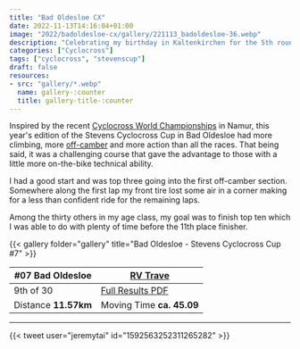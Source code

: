 ```yaml
---
title: "Bad Oldesloe CX"
date: 2022-11-13T14:16:04+01:00
image: "2022/badoldesloe-cx/gallery/221113_badoldesloe-36.webp"
description: "Celebrating my birthday in Kaltenkirchen for the 5th round of the Stevens Cyclocross Cup"
categories: ["Cyclocross"]
tags: ["cyclocross", "stevenscup"]
draft: false
resources: 
- src: "gallery/*.webp"
  name: gallery-:counter
  title: gallery-title-:counter
---
```

Inspired by the recent [Cyclocross World Championships](https://www.instagram.com/reel/CkisSosINwI/) in Namur, this year's edition of the Stevens Cyclocross Cup in Bad Oldesloe had more climbing, more [off-camber](#offcamber) and more action than all the races. That being said, it was a challenging course that gave the advantage to those with a little more on-the-bike technical ability.

I had a good start and was top three going into the first off-camber section. Somewhere along the first lap my front tire lost some air in a corner making for a less than confident ride for the remaining laps.

Among the thirty others in my age class, my goal was to finish top ten which I was able to do with plenty of time before the 11th place finisher.

{{< gallery folder="gallery" title="Bad Oldesloe - Stevens Cyclocross Cup #7" >}}

| #07 Bad Oldesloe | [RV Trave](https://www.rv-trave.de/veranstaltungen/stevenscup-cyclocross/) |
| ----------- | ----------- |
| 9th of 30 | [Full Results PDF](20221113_oldesloe_07_te.pdf) |
| Distance **11.57km** | Moving Time **ca. 45.09** |

---

<a id="offcamber"></a>
{{< tweet user="jeremytai" id="1592563252311265282" >}}